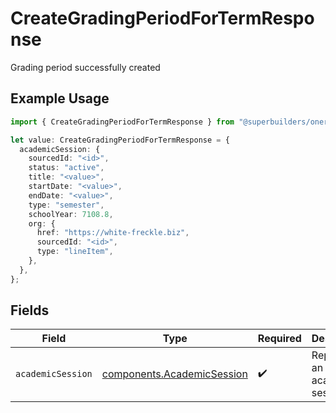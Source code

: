 # CreateGradingPeriodForTermResponse

Grading period successfully created

## Example Usage

```typescript
import { CreateGradingPeriodForTermResponse } from "@superbuilders/oneroster/models/operations";

let value: CreateGradingPeriodForTermResponse = {
  academicSession: {
    sourcedId: "<id>",
    status: "active",
    title: "<value>",
    startDate: "<value>",
    endDate: "<value>",
    type: "semester",
    schoolYear: 7108.8,
    org: {
      href: "https://white-freckle.biz",
      sourcedId: "<id>",
      type: "lineItem",
    },
  },
};
```

## Fields

| Field                                                                    | Type                                                                     | Required                                                                 | Description                                                              |
| ------------------------------------------------------------------------ | ------------------------------------------------------------------------ | ------------------------------------------------------------------------ | ------------------------------------------------------------------------ |
| `academicSession`                                                        | [components.AcademicSession](../../models/components/academicsession.md) | :heavy_check_mark:                                                       | Represents an academic session.                                          |